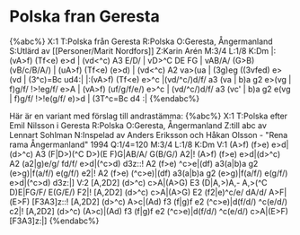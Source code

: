 # Polska fran Geresta

{%abc%}
X:1
T:Polska från Geresta
R:Polska
O:Geresta, Ångermanland
S:Utlärd av [[Personer/Marit Nordfors]]
Z:Karin Arén
M:3/4
L:1/8
K:Dm
|: (vA>f) (Tf<e) e>d | (vd<^c) A3 E/D/ | vD>^C DE FG | vAB/A/ (G>B) (vB/c/B/A/) | 
(uA>f) (Tf<e) (e>d) | (vd<^c) A2 va>(ua | (3g)eg ((3vfed) e>(vd | (3^c)=Bc ud4:|
|:(vA>f) (Tf<e) e>^c |(vd/^c/)d/f/ a3 (va | b)a g2 e>(vg | f)g/f/ !>!eg/f/ e>A | 
(vA>f) (uf/g/f/e/) e>^c | (vd/^c/)d/f/ a3 (vc' | b)a g2 e(vg | f)g/f/ !>!e(g/f/ e)>d | (3T^c=Bc d4 :|
{%endabc%}

Här är en variant med förslag till andrastämma:
{%abc%}
X:1
T:Polska efter Emil Nilsson i Geresta
R:Polska
O:Geresta, Ångermanland
Z:till abc av Lennart Sohlman
N:Inspelad av Anders Eriksson och Håkan Olsson - "Rena rama Ångermanland" 1994
Q:1/4=120
M:3/4
L:1/8
K:Dm
V:1
(A>f) (f>e) e>d|(d>^c) A3 (F|D>)(^C D>)(E F)G|AB/A/ G(B/G/) A2|!
(A>f) (f>e) e>d|(d>^c) A2 (a2|g)e/g/ fd/f/ e>d|(^c>d) d3z::!
A2 (f>e) ^c>e|(df) a3(a|b)a g2 (e>g)|f(a/f/) e(g/f/) e2|!
A2 (f>e) (^c>e)|(df) a3(a|b)a g2 (e>g)|f(a/f/) e(g/f/) e>d|(^c>d) d3z:|]
V:2
[A,2D2] (d>^c) c>A|(A>G) E3 (D|A,>)A,- A,>(^C D)E|FG/F/ E(G/E/) F2|!
[A,2D2] (d>^c) c>A|(A>G) E2 (f2|e)^c/e/ dA/d/ A>F|(E>F) [F3A3]z::!
[A,2D2] (d>^c) A>c|(Ad) f3 (f|g)f e2 (^c>e)|d(f/d/) ^c(e/d/) c2|!
[A,2D2] (d>^c) (A>c)|(Ad) f3 (f|g)f e2 (^c>e)|d(f/d/) ^c(e/d/) c>A|(E>F) [F3A3]z:|]
{%endabc%}
